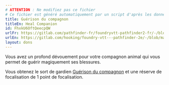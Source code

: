 ```yaml
---
# ATTENTION : Ne modifiez pas ce fichier
# Ce fichier est généré automatiquement par un script d'après les données du module Foundry VTT officiel et de sa traduction
title: Guérison du compagnon
titleEn: Heal Companion
id: FhxkU6OftQeecpQW
urlFr: https://gitlab.com/pathfinder-fr/foundryvtt-pathfinder2-fr/-/blob/master/data/feats/FhxkU6OftQeecpQW.htm
urlEn: https://gitlab.com/hooking/foundry-vtt---pathfinder-2e/-/blob/master/packs/data/feats.db/heal-companion.json
layout: dons
---
```

Vous avez un profond dévouement pour votre compagnon animal qui vous permet de guérir magiquement ses blessures.

Vous obtenez le sort de gardien [Guérison du compagnon](../sorts/guérison-de-compagnon.html) et une réserve de focalisation de 1 point de focalisation.

